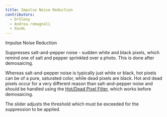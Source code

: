 ```yaml
---
title: Impulse Noise Reduction
contributors:
  - DrSlony
  - Andrea.romagnoli
  - XavAL
---
```


<div class="pagetitle">

Impulse Noise Reduction

</div>
Suppresses salt-and-pepper noise - sudden white and black pixels, which
remind one of salt and pepper sprinkled over a photo. This is done after
demosaicing.

Whereas salt-and-pepper noise is typically just white or black, hot
pixels can be of a pure, saturated color, while dead pixels are black.
Hot and dead pixels occur for a very different reason than
salt-and-pepper noise and should be handled using the [Hot/Dead Pixel
Filter](Preprocessing#Hot.2FDead_Pixel_Filter.md), which works
before demosaicing.

The slider adjusts the threshold which must be exceeded for the
suppression to be applied.
